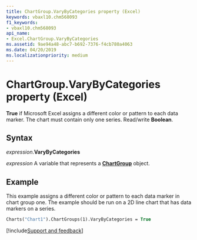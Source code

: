 ```yaml
---
title: ChartGroup.VaryByCategories property (Excel)
keywords: vbaxl10.chm568093
f1_keywords:
- vbaxl10.chm568093
api_name:
- Excel.ChartGroup.VaryByCategories
ms.assetid: 9ae94a48-abc7-b692-7376-f4cb780a4063
ms.date: 04/20/2019
ms.localizationpriority: medium
---
```



# ChartGroup.VaryByCategories property (Excel)

**True** if Microsoft Excel assigns a different color or pattern to each data marker. The chart must contain only one series. Read/write **Boolean**.


## Syntax

_expression_.**VaryByCategories**

_expression_ A variable that represents a **[ChartGroup](Excel.ChartGroup(object).md)** object.


## Example

This example assigns a different color or pattern to each data marker in chart group one. The example should be run on a 2D line chart that has data markers on a series.

```vb
Charts("Chart1").ChartGroups(1).VaryByCategories = True
```




[!include[Support and feedback](~/includes/feedback-boilerplate.md)]